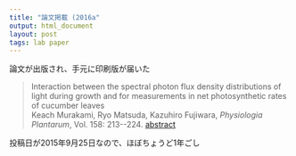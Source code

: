 ```yaml
---
title: "論文掲載 (2016a"
output: html_document
layout: post
tags: lab paper 
---
```


論文が出版され、手元に印刷版が届いた  

> Interaction between the spectral photon flux density distributions of light during growth and for measurements in net photosynthetic rates of cucumber leaves  
> Keach Murakami, Ryo Matsuda, Kazuhiro Fujiwara, *Physiologia Plantarum*, Vol. 158: 213--224.
> [abstract](http://onlinelibrary.wiley.com/wol1/doi/10.1111/ppl.12421/abstract)  

投稿日が2015年9月25日なので、ほぼちょうど1年ごし  
